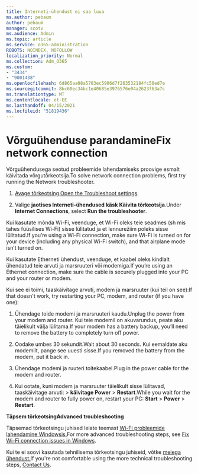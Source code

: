 ```yaml
---
title: Interneti-ühendust ei saa luua
ms.author: pebaum
author: pebaum
manager: scotv
ms.audience: Admin
ms.topic: article
ms.service: o365-administration
ROBOTS: NOINDEX, NOFOLLOW
localization_priority: Normal
ms.collection: Adm_O365
ms.custom:
- "3434"
- "9001438"
ms.openlocfilehash: 6d865aa08a5703ec5906d7f263532184fc50ed7e
ms.sourcegitcommit: 8bc60ec34bc1e40685e3976576e04a2623f63a7c
ms.translationtype: MT
ms.contentlocale: et-EE
ms.lasthandoff: 04/15/2021
ms.locfileid: "51819436"
---
```

# <a name="fix-network-connection"></a><span data-ttu-id="98810-102">Võrguühenduse parandamine</span><span class="sxs-lookup"><span data-stu-id="98810-102">Fix network connection</span></span>

<span data-ttu-id="98810-103">Võrguühendusega seotud probleemide lahendamiseks proovige esmalt käivitada võrgutõrkeotsija.</span><span class="sxs-lookup"><span data-stu-id="98810-103">To solve network connection problems, first try running the Network troubleshooter.</span></span> 

1. <span data-ttu-id="98810-104">[Avage tõrkeotsing.](ms-settings:troubleshoot)</span><span class="sxs-lookup"><span data-stu-id="98810-104">[Open the Troubleshoot settings](ms-settings:troubleshoot).</span></span>

2. <span data-ttu-id="98810-105">Valige **jaotises Interneti-ühendused** **käsk Käivita tõrkeotsija**.</span><span class="sxs-lookup"><span data-stu-id="98810-105">Under **Internet Connections**, select **Run the troubleshooter**.</span></span>

<span data-ttu-id="98810-106">Kui kasutate mõnda Wi-Fi, veenduge, et Wi-Fi oleks teie seadmes (sh mis tahes füüsilises Wi-Fi) sisse lülitatud ja et lennurežiim poleks sisse lülitatud.</span><span class="sxs-lookup"><span data-stu-id="98810-106">If you’re using a Wi-Fi connection, make sure Wi-Fi is turned on for your device (including any physical Wi-Fi switch), and that airplane mode isn’t turned on.</span></span>

<span data-ttu-id="98810-107">Kui kasutate Etherneti ühendust, veenduge, et kaabel oleks kindlalt ühendatud teie arvuti ja marsruuteri või modemiga.</span><span class="sxs-lookup"><span data-stu-id="98810-107">If you’re using an Ethernet connection, make sure the cable is securely plugged into your PC and your router or modem.</span></span>

<span data-ttu-id="98810-108">Kui see ei toimi, taaskäivitage arvuti, modem ja marsruuter (kui teil on see):</span><span class="sxs-lookup"><span data-stu-id="98810-108">If that doesn't work, try restarting your PC, modem, and router (if you have one):</span></span>

1. <span data-ttu-id="98810-109">Ühendage toide modemi ja marsruuteri kaudu.</span><span class="sxs-lookup"><span data-stu-id="98810-109">Unplug the power from your modem and router.</span></span> <span data-ttu-id="98810-110">Kui teie modemil on akuvarundus, peate aku täielikult välja lülitama.</span><span class="sxs-lookup"><span data-stu-id="98810-110">If your modem has a battery backup, you’ll need to remove the battery to completely turn off power.</span></span>

2. <span data-ttu-id="98810-111">Oodake umbes 30 sekundit.</span><span class="sxs-lookup"><span data-stu-id="98810-111">Wait about 30 seconds.</span></span> <span data-ttu-id="98810-112">Kui eemaldate aku modemilt, pange see uuesti sisse.</span><span class="sxs-lookup"><span data-stu-id="98810-112">If you removed the battery from the modem, put it back in.</span></span>

3. <span data-ttu-id="98810-113">Ühendage modemi ja ruuteri toitekaabel.</span><span class="sxs-lookup"><span data-stu-id="98810-113">Plug in the power cable for the modem and router.</span></span>

4. <span data-ttu-id="98810-114">Kui ootate, kuni modem ja marsruuter täielikult sisse lülitavad, taaskäivitage arvuti:  >  **käivitage Power**  >  **Restart**.</span><span class="sxs-lookup"><span data-stu-id="98810-114">While you wait for the modem and router to fully power on, restart your PC: **Start** > **Power** > **Restart**.</span></span>

<span data-ttu-id="98810-115">**Täpsem tõrkeotsing**</span><span class="sxs-lookup"><span data-stu-id="98810-115">**Advanced troubleshooting**</span></span>

<span data-ttu-id="98810-116">Täpsemad tõrkeotsingu juhised leiate teemast [Wi-Fi probleemide lahendamine Windowsis.](https://support.microsoft.com/help/10741?ocid=SMC10741%2F)</span><span class="sxs-lookup"><span data-stu-id="98810-116">For more advanced troubleshooting steps, see [Fix Wi-Fi connection issues in Windows](https://support.microsoft.com/help/10741?ocid=SMC10741%2F).</span></span> 

<span data-ttu-id="98810-117">Kui te ei soovi kasutada tehnilisema tõrkeotsingu juhiseid, võtke [meiega ühendust.](https://support.microsoft.com/contactus)</span><span class="sxs-lookup"><span data-stu-id="98810-117">If you're not comfortable using the more technical troubleshooting steps, [Contact Us](https://support.microsoft.com/contactus).</span></span>
